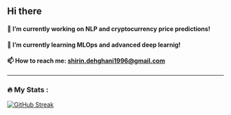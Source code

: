 ## Hi there


#### 🔭 I’m currently working on NLP and cryptocurrency price predictions!
#### 🌱 I’m currently learning MLOps and advanced deep learnig!
#### 📫 How to reach me: shirin.dehghani1996@gmail.com

---
### :fire: My Stats :
[![GitHub Streak](http://github-readme-streak-stats.herokuapp.com?user=ShirinDehghani&theme=dark&background=000000)](https://git.io/streak-stats)
